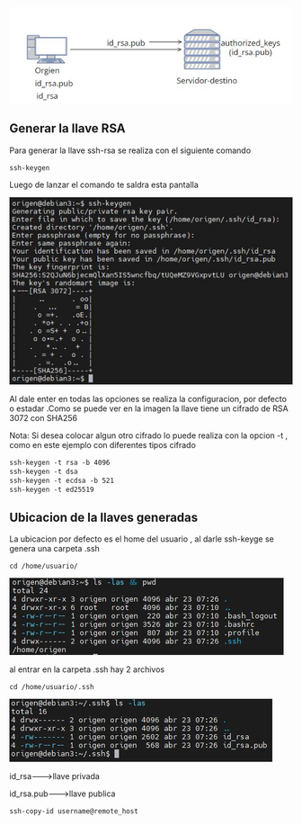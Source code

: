 ![Diagrama](https://github.com/Andherson333333/Linux/blob/main/configuracion-llaves-ssh/imagenes/ssh-llave-rsa.JPG)

## Generar la llave RSA
Para generar la llave ssh-rsa se realiza con el siguiente comando
```
ssh-keygen
```
Luego de lanzar el comando te saldra esta pantalla

![Diagrama](https://github.com/Andherson333333/Linux/blob/main/configuracion-llaves-ssh/imagenes/imagen-1.1.JPG)

Al dale enter en todas las opciones se realiza la configuracion, por defecto o estadar .Como se puede ver en la imagen la llave tiene un cifrado de RSA 3072 con SHA256

Nota:
Si desea colocar algun otro cifrado lo puede realiza con la opcion -t , como en este ejemplo con diferentes tipos cifrado

```
ssh-keygen -t rsa -b 4096
ssh-keygen -t dsa 
ssh-keygen -t ecdsa -b 521
ssh-keygen -t ed25519
```


## Ubicacion de la llaves generadas
La ubicacion por defecto es el home del usuario , al darle ssh-keyge se genera una carpeta .ssh 

```
cd /home/usuario/
```
![Diagrama](https://github.com/Andherson333333/Linux/blob/main/configuracion-llaves-ssh/imagenes/imagen-2.JPG)

al entrar en la carpeta .ssh hay 2 archivos
```
cd /home/usuario/.ssh
```
![Diagrama](https://github.com/Andherson333333/Linux/blob/main/configuracion-llaves-ssh/imagenes/imagen2.2.JPG)

id_rsa--->llave privada

id_rsa.pub--->llave publica


```
ssh-copy-id username@remote_host
```


